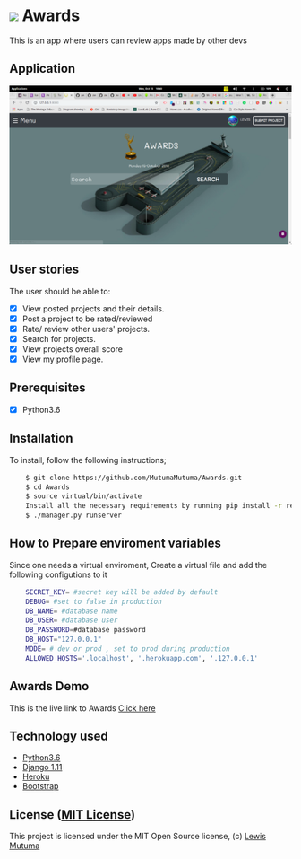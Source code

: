 # <img src="https://www.shareicon.net/download/2016/11/16/854126_color.ico" height="40px"> Awards
This is an app where users can review apps made by other devs

## Application
<img src="/static/pics/Screenshot from 2018-10-15 18-40-09.png">

## User stories

The user should be able to:

+ [x] View posted projects and their details.
+ [x] Post a project to be rated/reviewed
+ [x] Rate/ review other users' projects.
+ [x] Search for projects.
+ [x] View projects overall score
+ [x] View my profile page.

## Prerequisites
+ [x] Python3.6

## Installation
To install, follow the following instructions;

```bash
    $ git clone https://github.com/MutumaMutuma/Awards.git
    $ cd Awards
    $ source virtual/bin/activate
    Install all the necessary requirements by running pip install -r requirements.txt (Python 3.6).
    $ ./manager.py runserver
```
## How to Prepare enviroment variables
Since one needs a virtual enviroment, Create a virtual file and add the following configutions to it

```bash
    SECRET_KEY= #secret key will be added by default
    DEBUG= #set to false in production
    DB_NAME= #database name
    DB_USER= #database user
    DB_PASSWORD=#database password
    DB_HOST="127.0.0.1"
    MODE= # dev or prod , set to prod during production
    ALLOWED_HOSTS='.localhost', '.herokuapp.com', '.127.0.0.1'
```
## Awards Demo

This is the live link to Awards [Click here](https://hawardsyamimi.herokuapp.com)

## Technology used

* [Python3.6](https://www.python.org/)
* [Django 1.11](https://www.djangoproject.com/)
* [Heroku](https://heroku.com)
* [Bootstrap](https://www.getbootstrap.com/)

## License ([MIT License](https://github.com/MutumaMutuma/Awards/blob/master/LICENSE))
This project is licensed under the MIT Open Source license, (c) [Lewis Mutuma](https://github.com/MutumaMutuma)
